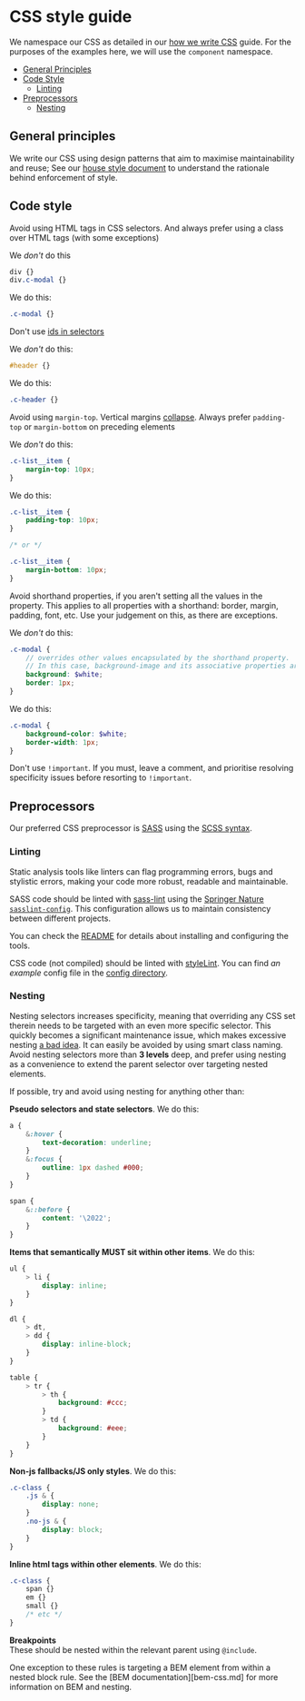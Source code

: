 # CSS style guide

We namespace our CSS as detailed in our [how we write CSS](how-we-write-css.md) guide. For the purposes of the examples here, we will use the `component` namespace.

- [General Principles](#general-principles)
- [Code Style](#code-style)
  - [Linting](#linting)
- [Preprocessors](#preprocessors)
  - [Nesting](#nesting)

## General principles

We write our CSS using design patterns that aim to maximise maintainability and reuse; See our [house style document](../practices/house-style.md) to understand the rationale behind enforcement of style.

## Code style

Avoid using HTML tags in CSS selectors. And always prefer using a class over HTML tags (with some exceptions)

We _don't_ do this
```scss
div {}
div.c-modal {}
```

We do this:
```scss
.c-modal {}
```

Don't use [ids in selectors](http://csswizardry.com/2011/09/when-using-ids-can-be-a-pain-in-the-class/)

We _don't_ do this:
```scss
#header {}
```

We do this:
```scss
.c-header {}
```

Avoid using `margin-top`. Vertical margins [collapse](https://developer.mozilla.org/en-US/docs/Web/CSS/CSS_Box_Model/Mastering_margin_collapsing). Always prefer `padding-top` or `margin-bottom` on preceding elements

We _don't_ do this:
```scss
.c-list__item {
    margin-top: 10px;
}
```

We do this:
```scss
.c-list__item {
    padding-top: 10px;
}

/* or */

.c-list__item {
    margin-bottom: 10px;
}
```

Avoid shorthand properties, if you aren't setting all the values in the property. This applies to all properties with a shorthand: border, margin, padding, font, etc. Use your judgement on this, as there are exceptions.

We _don't_ do this:
```scss
.c-modal {
    // overrides other values encapsulated by the shorthand property.
    // In this case, background-image and its associative properties are set to “none”
    background: $white;
    border: 1px;
}
```

We do this:
```scss
.c-modal {
    background-color: $white;
    border-width: 1px;
}
```

Don't use `!important`. If you must, leave a comment, and prioritise resolving specificity issues before resorting to `!important`.

## Preprocessors

Our preferred CSS preprocessor is [SASS](http://sass-lang.com/) using the [SCSS syntax](http://sass-lang.com/documentation/file.SCSS_FOR_SASS_USERS.html).

### Linting

Static analysis tools like linters can flag programming errors, bugs and stylistic errors, making your code more robust, readable and maintainable.

SASS code should be linted with [sass-lint](https://github.com/sasstools/sass-lint) using the [Springer Nature 
`sasslint-config`](https://github.com/springernature/sasslint-config-springernature). This configuration allows us to maintain consistency between different projects.

You can check the [README](https://github.com/springernature/sasslint-config-springernature/blob/master/README.md) for details about installing and configuring the tools.

CSS code (not compiled) should be linted with [styleLint](https://github.com/stylelint/stylelint). You can find _an example_ config file in the [config directory](config).

### Nesting

Nesting selectors increases specificity, meaning that overriding any CSS set therein needs to be targeted with an even more specific selector. This quickly becomes a significant maintenance issue, which makes excessive nesting [a bad idea](http://www.sitepoint.com/beware-selector-nesting-sass/). It can easily be avoided by using smart class naming. Avoid nesting selectors more than **3 levels** deep, and prefer using nesting as a convenience to extend the parent selector over targeting nested elements.

If possible, try and avoid using nesting for anything other than:

**Pseudo selectors and state selectors**. We do this:
```scss
a {
    &:hover {
        text-decoration: underline;
    }
    &:focus {
        outline: 1px dashed #000;
    }
}

span {
    &::before {
        content: '\2022';
    }
}
```

**Items that semantically MUST sit within other items**. We do this:
```scss
ul {
    > li {
        display: inline;
    }
}

dl {
    > dt,
    > dd {
        display: inline-block;
    }
}

table {
    > tr {
        > th {
            background: #ccc;
        }
        > td {
            background: #eee;
        }
    }
}
```

**Non-js fallbacks/JS only styles**. We do this:
```scss
.c-class {
    .js & {
        display: none;
    }
    .no-js & {
        display: block;
    }
}
```

**Inline html tags within other elements**. We do this:
```scss
.c-class {
    span {}
    em {}
    small {}
    /* etc */
}
```

**Breakpoints**  
These should be nested within the relevant parent using `@include`.

One exception to these rules is targeting a BEM element from within a nested block rule. See the [BEM documentation][bem-css.md] for more information on BEM and nesting.

